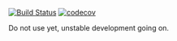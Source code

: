 [![Build Status](https://travis-ci.com/panflux/node-platform.svg?branch=master)](https://travis-ci.com/panflux/node-platform)
[![codecov](https://codecov.io/gh/panflux/node-platform/branch/master/graph/badge.svg)](https://codecov.io/gh/panflux/node-platform)

Do not use yet, unstable development going on.
